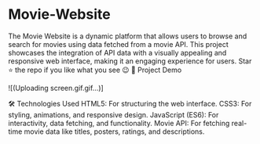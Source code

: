 # Movie-Website

The Movie Website is a dynamic platform that allows users to browse and search for movies using data fetched from a movie API. This project showcases the integration of API data with a visually appealing and responsive web interface, making it an engaging experience for users.
Star ⭐ the repo if you like what you see 😉
📸 Project Demo


![(Uploading screen.gif.gif…)]


🛠️ Technologies Used
HTML5: For structuring the web interface.
CSS3: For styling, animations, and responsive design.
JavaScript (ES6): For interactivity, data fetching, and functionality.
Movie API: For fetching real-time movie data like titles, posters, ratings, and descriptions.

